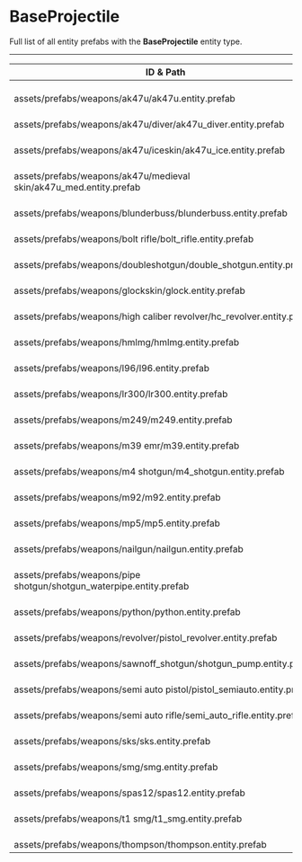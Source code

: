 # BaseProjectile
Full list of all <Badge type="warning" text="29"/> entity prefabs with the **BaseProjectile** entity type.

---
| ID & Path |
| --- |
| <a href="#1978739833"><Badge id="1978739833" type="tip" text="#"/></a> <Badge type="tip" text="1978739833"/> <br> assets/prefabs/weapons/ak47u/ak47u.entity.prefab |
| <a href="#4096772971"><Badge id="4096772971" type="tip" text="#"/></a> <Badge type="tip" text="4096772971"/> <br> assets/prefabs/weapons/ak47u/diver/ak47u_diver.entity.prefab |
| <a href="#1942738569"><Badge id="1942738569" type="tip" text="#"/></a> <Badge type="tip" text="1942738569"/> <br> assets/prefabs/weapons/ak47u/iceskin/ak47u_ice.entity.prefab |
| <a href="#3192146626"><Badge id="3192146626" type="tip" text="#"/></a> <Badge type="tip" text="3192146626"/> <br> assets/prefabs/weapons/ak47u/medieval skin/ak47u_med.entity.prefab |
| <a href="#2557812813"><Badge id="2557812813" type="tip" text="#"/></a> <Badge type="tip" text="2557812813"/> <br> assets/prefabs/weapons/blunderbuss/blunderbuss.entity.prefab |
| <a href="#1665481300"><Badge id="1665481300" type="tip" text="#"/></a> <Badge type="tip" text="1665481300"/> <br> assets/prefabs/weapons/bolt rifle/bolt_rifle.entity.prefab |
| <a href="#3474489095"><Badge id="3474489095" type="tip" text="#"/></a> <Badge type="tip" text="3474489095"/> <br> assets/prefabs/weapons/doubleshotgun/double_shotgun.entity.prefab |
| <a href="#636374895"><Badge id="636374895" type="tip" text="#"/></a> <Badge type="tip" text="636374895"/> <br> assets/prefabs/weapons/glockskin/glock.entity.prefab |
| <a href="#2154182718"><Badge id="2154182718" type="tip" text="#"/></a> <Badge type="tip" text="2154182718"/> <br> assets/prefabs/weapons/high caliber revolver/hc_revolver.entity.prefab |
| <a href="#3459133190"><Badge id="3459133190" type="tip" text="#"/></a> <Badge type="tip" text="3459133190"/> <br> assets/prefabs/weapons/hmlmg/hmlmg.entity.prefab |
| <a href="#2620171289"><Badge id="2620171289" type="tip" text="#"/></a> <Badge type="tip" text="2620171289"/> <br> assets/prefabs/weapons/l96/l96.entity.prefab |
| <a href="#844375121"><Badge id="844375121" type="tip" text="#"/></a> <Badge type="tip" text="844375121"/> <br> assets/prefabs/weapons/lr300/lr300.entity.prefab |
| <a href="#1440914039"><Badge id="1440914039" type="tip" text="#"/></a> <Badge type="tip" text="1440914039"/> <br> assets/prefabs/weapons/m249/m249.entity.prefab |
| <a href="#1517089664"><Badge id="1517089664" type="tip" text="#"/></a> <Badge type="tip" text="1517089664"/> <br> assets/prefabs/weapons/m39 emr/m39.entity.prefab |
| <a href="#2416998201"><Badge id="2416998201" type="tip" text="#"/></a> <Badge type="tip" text="2416998201"/> <br> assets/prefabs/weapons/m4 shotgun/m4_shotgun.entity.prefab |
| <a href="#2293870814"><Badge id="2293870814" type="tip" text="#"/></a> <Badge type="tip" text="2293870814"/> <br> assets/prefabs/weapons/m92/m92.entity.prefab |
| <a href="#2545523575"><Badge id="2545523575" type="tip" text="#"/></a> <Badge type="tip" text="2545523575"/> <br> assets/prefabs/weapons/mp5/mp5.entity.prefab |
| <a href="#4279856314"><Badge id="4279856314" type="tip" text="#"/></a> <Badge type="tip" text="4279856314"/> <br> assets/prefabs/weapons/nailgun/nailgun.entity.prefab |
| <a href="#2696589892"><Badge id="2696589892" type="tip" text="#"/></a> <Badge type="tip" text="2696589892"/> <br> assets/prefabs/weapons/pipe shotgun/shotgun_waterpipe.entity.prefab |
| <a href="#3305012504"><Badge id="3305012504" type="tip" text="#"/></a> <Badge type="tip" text="3305012504"/> <br> assets/prefabs/weapons/python/python.entity.prefab |
| <a href="#2477536592"><Badge id="2477536592" type="tip" text="#"/></a> <Badge type="tip" text="2477536592"/> <br> assets/prefabs/weapons/revolver/pistol_revolver.entity.prefab |
| <a href="#554582418"><Badge id="554582418" type="tip" text="#"/></a> <Badge type="tip" text="554582418"/> <br> assets/prefabs/weapons/sawnoff_shotgun/shotgun_pump.entity.prefab |
| <a href="#563371667"><Badge id="563371667" type="tip" text="#"/></a> <Badge type="tip" text="563371667"/> <br> assets/prefabs/weapons/semi auto pistol/pistol_semiauto.entity.prefab |
| <a href="#4231282088"><Badge id="4231282088" type="tip" text="#"/></a> <Badge type="tip" text="4231282088"/> <br> assets/prefabs/weapons/semi auto rifle/semi_auto_rifle.entity.prefab |
| <a href="#4228529517"><Badge id="4228529517" type="tip" text="#"/></a> <Badge type="tip" text="4228529517"/> <br> assets/prefabs/weapons/sks/sks.entity.prefab |
| <a href="#3759841439"><Badge id="3759841439" type="tip" text="#"/></a> <Badge type="tip" text="3759841439"/> <br> assets/prefabs/weapons/smg/smg.entity.prefab |
| <a href="#1877401463"><Badge id="1877401463" type="tip" text="#"/></a> <Badge type="tip" text="1877401463"/> <br> assets/prefabs/weapons/spas12/spas12.entity.prefab |
| <a href="#4251501342"><Badge id="4251501342" type="tip" text="#"/></a> <Badge type="tip" text="4251501342"/> <br> assets/prefabs/weapons/t1 smg/t1_smg.entity.prefab |
| <a href="#3243900999"><Badge id="3243900999" type="tip" text="#"/></a> <Badge type="tip" text="3243900999"/> <br> assets/prefabs/weapons/thompson/thompson.entity.prefab |
